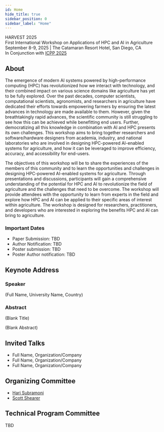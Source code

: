 ```yaml
---
id: Home
hide_title: true
sidebar_position: 0
sidebar_label: "Home"
---
```


<div class="workshop-container">
  <div class="workshop-header">
    <div class="workshop-title">HARVEST 2025</div>
    <div class="workshop-subtitle">First International Workshop on Applications of HPC and AI in Agriculture</div>
    <div class="workshop-location-date">
      September 8-9, 2025 | The Catamaran Resort Hotel, San Diego, CA
    </div>
    <div>In Conjunction with <a href="https://icpp2025.sdsc.edu/">ICPP 2025</a></div>
  </div>

  <div class="workshop-section">
    <h2 class="section-title">About</h2>
    <p>The emergence of modern AI systems powered by high-performance computing (HPC) has revolutionized how we interact with technology, and their combined impact on various science domains like agriculture has yet to be fully explored. Over the past decades, computer scientists, computational scientists, agronomists, and researchers in agriculture have dedicated their efforts towards empowering farmers by ensuring the latest advances in technology are made available to them. However, given the breathtakingly rapid advances, the scientific community is still struggling to see how this can be achieved while benefitting end users. Further, democratizing all this knowledge in combination with AI and HPC presents its own challenges. This workshop aims to bring together researchers and software/hardware designers from academia, industry, and national laboratories who are involved in designing HPC-powered AI-enabled systems for agriculture, and how it can be leveraged to improve efficiency, accuracy, and accessibility for end-users.</p>
    <p>The objectives of this workshop will be to share the experiences of the members of this community and to learn the opportunities and challenges in designing HPC-powered AI-enabled systems for agriculture. Through presentations and discussions, participants will gain a comprehensive understanding of the potential for HPC and AI to revolutionize the field of agriculture and the challenges that need to be overcome. The workshop will provide attendees with the opportunity to learn from experts in the field and explore how HPC and AI can be applied to their specific areas of interest within agriculture. The workshop is designed for researchers, practitioners, and developers who are interested in exploring the benefits HPC and AI can bring to agriculture.</p>
  </div>

  <div class="workshop-card">
    <h3>Important Dates</h3>
    <ul>
      <li>Paper Submission: TBD</li>
      <li>Author Notification: TBD</li>
      <li>Poster submission: TBD</li>
      <li>Poster Author notification: TBD</li>
    </ul>
  </div>

  <div class="workshop-section">
    <h2 class="section-title">Keynote Address</h2>
    <h3>Speaker</h3>
    <p>(Full Name, University Name, Country)</p>
    <h3>Abstract</h3>
    <p>(Blank Title)</p>
    <p>(Blank Abstract)</p>
  </div>

  <div class="workshop-section">
    <h2 class="section-title">Invited Talks</h2>
    <ul>
      <li>Full Name, Organization/Company</li>
      <li>Full Name, Organization/Company</li>
      <li>Full Name, Organization/Company</li>
    </ul>
  </div>

  <div class="workshop-section">
    <h2 class="section-title">Organizing Committee</h2>
    <ul>
      <li><a href="https://cse.osu.edu/people/subramoni.1">Hari Subramoni</a></li>
      <li><a href="https://fabe.osu.edu/our-people/scott-shearer">Scott Shearer</a></li>
    </ul>
  </div>

  <div class="workshop-section">
    <h2 class="section-title">Technical Program Committee</h2>
    <p>TBD</p>
  </div>
</div>
